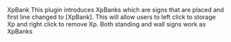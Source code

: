 XpBank
This plugin introduces XpBanks which are signs that are placed and first line changed to [XpBank].
This will allow users to left click to storage Xp and right click to remove Xp. Both standing and wall signs work as XpBanks



